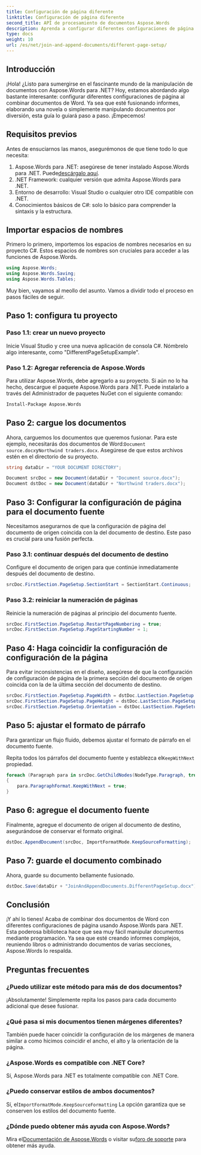```yaml
---
title: Configuración de página diferente
linktitle: Configuración de página diferente
second_title: API de procesamiento de documentos Aspose.Words
description: Aprenda a configurar diferentes configuraciones de página al fusionar documentos de Word usando Aspose.Words para .NET. Guía paso a paso incluida.
type: docs
weight: 10
url: /es/net/join-and-append-documents/different-page-setup/
---
```

## Introducción

¡Hola! ¿Listo para sumergirse en el fascinante mundo de la manipulación de documentos con Aspose.Words para .NET? Hoy, estamos abordando algo bastante interesante: configurar diferentes configuraciones de página al combinar documentos de Word. Ya sea que esté fusionando informes, elaborando una novela o simplemente manipulando documentos por diversión, esta guía lo guiará paso a paso. ¡Empecemos!

## Requisitos previos

Antes de ensuciarnos las manos, asegurémonos de que tiene todo lo que necesita:

1.  Aspose.Words para .NET: asegúrese de tener instalado Aspose.Words para .NET. Puede[descárgalo aquí](https://releases.aspose.com/words/net/).
2. .NET Framework: cualquier versión que admita Aspose.Words para .NET.
3. Entorno de desarrollo: Visual Studio o cualquier otro IDE compatible con .NET.
4. Conocimientos básicos de C#: solo lo básico para comprender la sintaxis y la estructura.

## Importar espacios de nombres

Primero lo primero, importemos los espacios de nombres necesarios en su proyecto C#. Estos espacios de nombres son cruciales para acceder a las funciones de Aspose.Words.

```csharp
using Aspose.Words;
using Aspose.Words.Saving;
using Aspose.Words.Tables;
```

Muy bien, vayamos al meollo del asunto. Vamos a dividir todo el proceso en pasos fáciles de seguir.

## Paso 1: configura tu proyecto

### Paso 1.1: crear un nuevo proyecto

Inicie Visual Studio y cree una nueva aplicación de consola C#. Nómbrelo algo interesante, como "DifferentPageSetupExample".

### Paso 1.2: Agregar referencia de Aspose.Words

Para utilizar Aspose.Words, debe agregarlo a su proyecto. Si aún no lo ha hecho, descargue el paquete Aspose.Words para .NET. Puede instalarlo a través del Administrador de paquetes NuGet con el siguiente comando:

```bash
Install-Package Aspose.Words
```

## Paso 2: cargue los documentos

 Ahora, carguemos los documentos que queremos fusionar. Para este ejemplo, necesitarás dos documentos de Word:`Document source.docx`y`Northwind traders.docx`. Asegúrese de que estos archivos estén en el directorio de su proyecto.

```csharp
string dataDir = "YOUR DOCUMENT DIRECTORY";

Document srcDoc = new Document(dataDir + "Document source.docx");
Document dstDoc = new Document(dataDir + "Northwind traders.docx");
```

## Paso 3: Configurar la configuración de página para el documento fuente

Necesitamos asegurarnos de que la configuración de página del documento de origen coincida con la del documento de destino. Este paso es crucial para una fusión perfecta.

### Paso 3.1: continuar después del documento de destino

Configure el documento de origen para que continúe inmediatamente después del documento de destino.

```csharp
srcDoc.FirstSection.PageSetup.SectionStart = SectionStart.Continuous;
```

### Paso 3.2: reiniciar la numeración de páginas

Reinicie la numeración de páginas al principio del documento fuente.

```csharp
srcDoc.FirstSection.PageSetup.RestartPageNumbering = true;
srcDoc.FirstSection.PageSetup.PageStartingNumber = 1;
```

## Paso 4: Haga coincidir la configuración de configuración de la página

Para evitar inconsistencias en el diseño, asegúrese de que la configuración de configuración de página de la primera sección del documento de origen coincida con la de la última sección del documento de destino.

```csharp
srcDoc.FirstSection.PageSetup.PageWidth = dstDoc.LastSection.PageSetup.PageWidth;
srcDoc.FirstSection.PageSetup.PageHeight = dstDoc.LastSection.PageSetup.PageHeight;
srcDoc.FirstSection.PageSetup.Orientation = dstDoc.LastSection.PageSetup.Orientation;
```

## Paso 5: ajustar el formato de párrafo

Para garantizar un flujo fluido, debemos ajustar el formato de párrafo en el documento fuente.

 Repita todos los párrafos del documento fuente y establezca el`KeepWithNext` propiedad.

```csharp
foreach (Paragraph para in srcDoc.GetChildNodes(NodeType.Paragraph, true))
{
    para.ParagraphFormat.KeepWithNext = true;
}
```

## Paso 6: agregue el documento fuente

Finalmente, agregue el documento de origen al documento de destino, asegurándose de conservar el formato original.

```csharp
dstDoc.AppendDocument(srcDoc, ImportFormatMode.KeepSourceFormatting);
```

## Paso 7: guarde el documento combinado

Ahora, guarde su documento bellamente fusionado.

```csharp
dstDoc.Save(dataDir + "JoinAndAppendDocuments.DifferentPageSetup.docx");
```

## Conclusión

¡Y ahí lo tienes! Acaba de combinar dos documentos de Word con diferentes configuraciones de página usando Aspose.Words para .NET. Esta poderosa biblioteca hace que sea muy fácil manipular documentos mediante programación. Ya sea que esté creando informes complejos, reuniendo libros o administrando documentos de varias secciones, Aspose.Words lo respalda.

## Preguntas frecuentes

### ¿Puedo utilizar este método para más de dos documentos?
¡Absolutamente! Simplemente repita los pasos para cada documento adicional que desee fusionar.

### ¿Qué pasa si mis documentos tienen márgenes diferentes?
También puede hacer coincidir la configuración de los márgenes de manera similar a como hicimos coincidir el ancho, el alto y la orientación de la página.

### ¿Aspose.Words es compatible con .NET Core?
Sí, Aspose.Words para .NET es totalmente compatible con .NET Core.

### ¿Puedo conservar estilos de ambos documentos?
 Sí, el`ImportFormatMode.KeepSourceFormatting` La opción garantiza que se conserven los estilos del documento fuente.

### ¿Dónde puedo obtener más ayuda con Aspose.Words?
 Mira el[Documentación de Aspose.Words](https://reference.aspose.com/words/net/) o visitar su[foro de soporte](https://forum.aspose.com/c/words/8) para obtener más ayuda.
